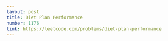 ```yaml
---
layout: post
title: Diet Plan Performance
number: 1176
link: https://leetcode.com/problems/diet-plan-performance
---
```

